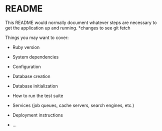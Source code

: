 # README

This README would normally document whatever steps are necessary to get the
application up and running.
*changes to see git fetch

Things you may want to cover:

* Ruby version

* System dependencies

* Configuration

* Database creation

* Database initialization

* How to run the test suite

* Services (job queues, cache servers, search engines, etc.)

* Deployment instructions

* ...
